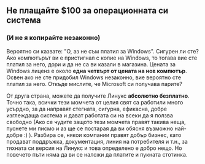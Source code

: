 <?php require("../../entete.php"); ?> <?php require("../../base.php"); ?>

<div id="corps">

<h2>Не плащайте $100 за операционната си система</h2>

<h3>(И не я копирайте незаконно)</h3>

<p>Вероятно си казвате: "О, аз не съм платил за Windows". Сигурен ли сте? Ако компютърът ви е пристигнал с копие на Windows, то тогава вие сте платил за него, дори и да не са ви казали в магазина. Цената за Windows лиценз е около <b>една четвърт от цената на нов компютър</b>. Освен ако не сте придобил Windows незаконно, вие вероятно сте платил за него. Откъде мислите, че Microsoft си получава парите?</p>

<p>От друга страна, можете да получите Линукс <b>абсолютно безплатно</b>. Точно така, всички тези момчета от целия свят са работили много усърдно, за да направят стегната, сигурна, ефикасна, добре изглеждаща система и дават работата си на всеки да я ползва свободно (Ако се чудите защото тези момчета правят такива неща, пуснете ми писмо и аз ще се постарая да ви обясня възможно най-добре :) ). Разбира се, някои компании правят добър бизнес, като продават поддръжка, документация, линия на потребителя и т.н., за тяхната си версия на Линукс и това определено е добро нещо. Но повечето пъти няма да ви се наложи да платите и пукната стотинка.</p>

</div>


